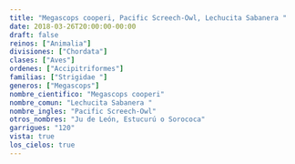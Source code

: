 ```yaml
---
title: "Megascops cooperi, Pacific Screech-Owl, Lechucita Sabanera "
date: 2018-03-26T20:00:00-00:00
draft: false
reinos: ["Animalia"]
divisiones: ["Chordata"]
clases: ["Aves"]
ordenes: ["Accipitriformes"]
familias: ["Strigidae "]
generos: ["Megascops"]
nombre_cientifico: "Megascops cooperi"
nombre_comun: "Lechucita Sabanera "
nombre_ingles: "Pacific Screech-Owl"
otros_nombres: "Ju de León, Estucurú o Sorococa"
garrigues: "120"
vista: true
los_cielos: true
---
```

